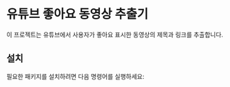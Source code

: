 # 유튜브 좋아요 동영상 추출기

이 프로젝트는 유튜브에서 사용자가 좋아요 표시한 동영상의 제목과 링크를 추출합니다.

## 설치

필요한 패키지를 설치하려면 다음 명령어를 실행하세요:
